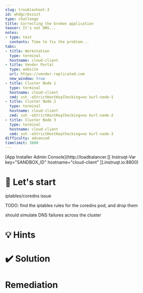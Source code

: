 ```yaml
---
slug: troubleshoot-3
id: whdgcrbxzxzt
type: challenge
title: Correcting the broken application
teaser: It's not DNS...
notes:
- type: text
  contents: Time to fix the problem...
tabs:
- title: Workstation
  type: terminal
  hostname: cloud-client
- title: Vendor Portal
  type: website
  url: https://vendor.replicated.com
  new_window: true
- title: Cluster Node 1
  type: terminal
  hostname: cloud-client
  cmd: ssh -oStrictHostKeyChecking=no kurl-node-1
- title: Cluster Node 2
  type: terminal
  hostname: cloud-client
  cmd: ssh -oStrictHostKeyChecking=no kurl-node-2
- title: Cluster Node 3
  type: terminal
  hostname: cloud-client
  cmd: ssh -oStrictHostKeyChecking=no kurl-node-3
difficulty: advanced
timelimit: 3600
---
```

[App Installer Admin Console](http://loadbalancer.[[ Instruqt-Var key="SANDBOX_ID" hostname="cloud-client" ]].instruqt.io:8800)

🚀 Let's start
=================

iptables/coredns issue

TODO: find the iptables rules for the coredns pod, and drop them

should simulate DNS failures across the cluster

💡 Hints
=================

✔️ Solution
=================

Remediation
=================
